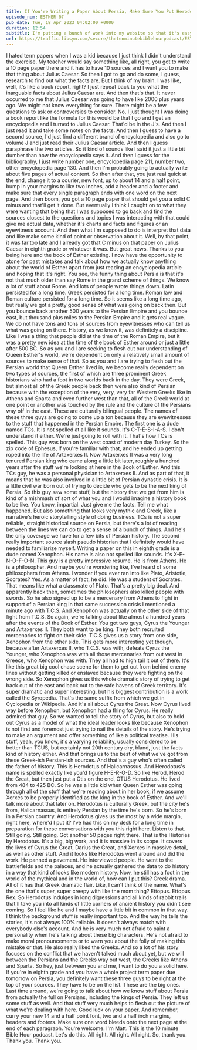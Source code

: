 ```yaml
---
title: If You're Writing a Paper About Persia, Make Sure You Put Herodotus, Xenophon, and Ctesias in Your Bibliography or You're Going to Look Stupid
episode_num: ESTHER 07
pub_date: Tue, 18 Apr 2023 04:02:00 +0000
duration: 12:54
subtitle: I'm putting a bunch of work into my website so that it's easy to search and access the entire podcast back catalog; including the series on Matthew and the series where we went through the whole Bible, covering one book per episode. My YouTube stuff...
url: https://traffic.libsyn.com/secure/thetenminutebiblehourpodcast/ESTHER_07_-_If_Youre_Writing_a_Paper_About_Persia_Make_Sure_You_Put_Herodotus_Xenophon_and_Ctesias_in_Your_Bibliography_or_Youre_Going_to_Look_Stupid.mp3
---
```


 I hated term papers when I was a kid because I just think I didn't understand the exercise. My teacher would say something like, all right, you got to write a 10 page paper there and it has to have 10 sources and I want you to make that thing about Julius Caesar. So then I got to go and do some, I guess, research to find out what the facts are. But I think of my brain. I was like, well, it's like a book report, right? I just repeat back to you what the inarguable facts about Julius Caesar are. And then that's that. It never occurred to me that Julius Caesar was going to have like 2000 plus years ago. We might not know everything for sure. There might be a few questions to ask or controversies to consider. No, I just thought I was doing a book report like the formula for this would be that I go and I get an encyclopedia and I turned to Julius Caesar. That'd be in the J's. And then I just read it and take some notes on the facts. And then I guess to have a second source, I'd just find a different brand of encyclopedia and also go to volume J and just read their Julius Caesar article. And then I guess paraphrase the two articles. So it kind of sounds like I said it just a little bit dumber than how the encyclopedia says it. And then I guess for the bibliography, I just write number one, encyclopedia page 211, number two, other encyclopedia page 130. And then I'm probably going to actually write about five pages of actual content. So then after that, you just real quick at the end, change it to a courier, new font, up to about 14 and a half point, bump in your margins to like two inches, add a header and a footer and make sure that every single paragraph ends with one word on the next page. And then boom, you got a 10 page paper that should get you a solid C minus and that'll get it done. But eventually I think I caught on to what they were wanting that being that I was supposed to go back and find the sources closest to the questions and topics I was interacting with that could give me actual data, whether it's charts and facts and figures or an eyewitness account. And then what I'm supposed to do is interpret that data and like make some kind of point or observation about it. Well, by that point, it was far too late and I already got that C minus on that paper on Julius Caesar in eighth grade or whatever it was. But great news. Thanks to you being here and the book of Esther existing. I now have the opportunity to atone for past mistakes and talk about how we actually know anything about the world of Esther apart from just reading an encyclopedia article and hoping that it's right. You see, the funny thing about Persia is that it's not that much older than say Rome in the grand scheme of things. We know a lot of stuff about Rome. And lots of people wrote things down. Latin persisted for a long time. Greek persisted for a long time. Roman law and Roman culture persisted for a long time. So it seems like a long time ago, but really we got a pretty good sense of what was going on back then. But you bounce back another 500 years to the Persian Empire and you bounce east, but thousand plus miles to the Persian Empire and it gets real vague. We do not have tons and tons of sources from eyewitnesses who can tell us what was going on there. History, as we know it, was definitely a discipline. Like I was a thing that people did at the time of the Roman Empire, but it was a pretty new idea at the time of the book of Esther around or just a little after 500 BC. So as you and I are seeking to flesh out our understanding of Queen Esther's world, we're dependent on only a relatively small amount of sources to make sense of that. So as you and I are trying to flesh out the Persian world that Queen Esther lived in, we become really dependent on two types of sources, the first of which are three prominent Greek historians who had a foot in two worlds back in the day. They were Greek, but almost all of the Greek people back then were also kind of Persian because with the exception of the very, very, very far Western Greeks like in Athens and Sparta and even further west than that, all of the Greek world at one point or another was touched by the rule and the culture of the Persians way off in the east. These are culturally bilingual people. The names of these three guys are going to come up a ton because they are eyewitnesses to the stuff that happened in the Persian Empire. The first one is a dude named TCs. It is not spelled at all like it sounds. It's C-T-E-S-I-A-S. I don't understand it either. We're just going to roll with it. That's how TCs is spelled. This guy was born on the west coast of modern day Turkey. So the zip code of Ephesus, if you're familiar with that, and he ended up getting roped into the life of Artaxerxes II. Now Artaxerxes II was a very long tenured Persian king who came along a little bit later, roughly a hundred years after the stuff we're looking at here in the Book of Esther. And this TCs guy, he was a personal physician to Artaxerxes II. And as part of that, it means that he was also involved in a little bit of Persian dynastic crisis. It is a little civil war born out of trying to decide who gets to be the next king of Persia. So this guy saw some stuff, but the history that we get from him is kind of a mishmash of sort of what you and I would imagine a history book to be like. You know, impartial. Just give me the facts. Tell me what happened. But also something that looks very mythic and Greek, like a narrative's heroic storytelling style of doing business. TCs is not a super reliable, straight historical source on Persia, but there's a lot of reading between the lines we can do to get a sense of a bunch of things. And he's the only coverage we have for a few bits of Persian history. The second really important source slash pseudo historian that I definitely would have needed to familiarize myself. Writing a paper on this in eighth grade is a dude named Xenophon. His name is also not spelled like sounds. It's X-E-N-O-F-O-N. This guy is a pretty impressive resume. He is from Athens. He is a philosopher. And maybe you're wondering like, I've heard of some philosophers from Athens. I wonder if you ever ran into like Plato, Aristotle, Socrates? Yes. As a matter of fact, he did. He was a student of Socrates. That means like what a classmate of Plato. That's a pretty big deal. And apparently back then, sometimes the philosophers also killed people with swords. So he also signed up to be a mercenary from Athens to fight in support of a Persian king in that same succession crisis I mentioned a minute ago with T.C.S. And Xenophon was actually on the other side of that fight from T.C.S. So again, we're talking about like almost a hundred years after the events of the Book of Esther. You got two guys, Cyrus the Younger and Artaxerxes II. They both want to be king. They both recruited mercenaries to fight on their side. T.C.S gives us a story from one side, Xenophon from the other side. This gets more interesting yet though, because after Artaxerxes II, who T.C.S. was with, defeats Cyrus the Younger, who Xenophon was with all those mercenaries from out west in Greece, who Xenophon was with. They all had to high tail it out of there. It's like this great big cool chase scene for them to get out from behind enemy lines without getting killed or enslaved because they were fighting on the wrong side. So Xenophon gives us this whole dramatic story of trying to get back out of the east and back out to the safe havens of Greek territory. It's super dramatic and super interesting, but his biggest contribution is a work called the Syropedia. That's the same suffix from which we get in Cyclopedia or Wikipedia. And it's all about Cyrus the Great. Now Cyrus lived way before Xenophon, but Xenophon had a thing for Cyrus. He really admired that guy. So we wanted to tell the story of Cyrus, but also to hold out Cyrus as a model of what the ideal leader looks like because Xenophon is not first and foremost just trying to nail the details of the story. He's trying to make an argument and offer something of like a political treatise. His stuff, yeah, you know, it's a varying reliability, usually considered to be better than TCUS, but certainly not 20th century dry, bland, just the facts kind of history either. And that brings us to the best of what we've got from these Greek-ish Persian-ish sources. And that's a guy who's often called the father of history. This is Herodotus of Halicarnassus. And Herodotus's name is spelled exactly like you'd figure H-E-R-O-D. So like Herod, Herod the Great, but then just put a Otis on the end, OTUS Herodotus. He lived from 484 to 425 BC. So he was a little kid when Queen Esther was going through all of the stuff that we're reading about in her book, if we assume Xerxes to be properly identified as the king in the book of Esther. And we'll talk more about that later on. Herodotus is culturally Greek, but the city he's from, Halicarnassus, is entirely Persian by the time he's born. So he's born in a Persian country. And Herodotus gives us the most by a wide margin, right here, where'd I put it? I've had this on my desk for a long time in preparation for these conversations with you this right here. Listen to that. Still going. Still going. Got another 50 pages right there. That is the Histories by Herodotus. It's a big, big work, and it is massive in its scope. It covers the lives of Cyrus the Great, Darius the Great, and Xerxes in massive detail, as well as other stuff. And it looks like Herodotus went around and did the work. He panned a pavement. He interviewed people. He went to the battlefields and the palaces, and he actually gathered the data to do history in a way that kind of looks like modern history. Now, he still has a foot in the world of the mythical and in the world of, how can I put this? Greek drama. All of it has that Greek dramatic flair. Like, I can't think of the name. What's the one that's super, super creepy with like the mom thing? Ettopus. Ettopus Rex. So Herodotus indulges in long digressions and all kinds of rabbit trails that'll take you into all kinds of little corners of ancient history you didn't see coming. So I feel like he and I maybe have a little bit in common in that way. I think the background stuff is really important too. And the way he tells the stories, it's not always 100% reliable. It doesn't always match with everybody else's account. And he is very much not afraid to paint a personality when he's talking about these big characters. He's not afraid to make moral pronouncements or to warn you about the folly of making this mistake or that. He also really liked the Greeks. And so a lot of his story focuses on the conflict that we haven't talked much about yet, but we will between the Persians and the Greeks way out west, the Greeks like Athens and Sparta. So hey, just between you and me, I want to do you a solid here. If you're in eighth grade and you have a whole project term paper due tomorrow on Persia, you definitely want these three guys to be right at the top of your sources. They have to be on the list. These are the big ones. Last time around, we're going to talk about how we know stuff about Persia from actually the full on Persians, including the kings of Persia. They left us some stuff as well. And that stuff very much helps to flesh out the picture of what we're dealing with here. Good luck on your paper. And remember, curry your new 14 and a half point font, two and a half inch margins, headers and footers. Make sure one word bleeds onto the next page at the end of each paragraph. You're welcome. I'm Matt. This is the 10 minute Bible Hour podcast. Let's do this. All right. All right. All right. So, thank you. Thank you. Thank you.